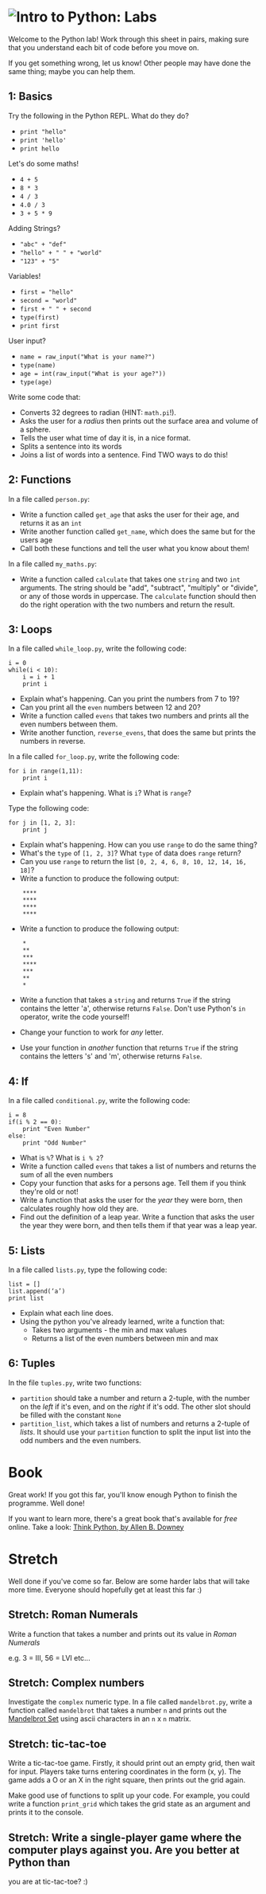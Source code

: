 # ![Intro to Python: Labs](../blob/master/assets/img/GC_Logo_artwork_RGB-LOGO_colour_SMALL.png?raw=true) 

Welcome to the Python lab! Work through this sheet in pairs, making sure that you understand
each bit of code before you move on.

If you get something wrong, let us know! Other people may have done the same thing; maybe you
can help them.

## 1: Basics
Try the following in the Python REPL. What do they do?
* `print "hello"`
* `print 'hello'`
* `print hello`

Let's do some maths!
* `4 + 5`
* `8 * 3`
* `4 / 3`
* `4.0 / 3`
* `3 + 5 * 9`

Adding Strings?
* `"abc" + "def"`
* `"hello" + " " + "world"`
* `"123" + "5"`

Variables!
* `first = "hello"`
* `second = "world"`
* `first + " " + second`
* `type(first)`
* `print first`

User input?
* `name = raw_input("What is your name?")`
* `type(name)`
* `age = int(raw_input("What is your age?"))`
* `type(age)`

Write some code that:
* Converts 32 degrees to radian (HINT: `math.pi`!).
* Asks the user for a _radius_ then prints out the surface area and volume of a sphere.
* Tells the user what time of day it is, in a nice format.
* Splits a sentence into its words
* Joins a list of words into a sentence. Find TWO ways to do this!


## 2: Functions
In a file called `person.py`:
* Write a function called `get_age` that asks the user for their age, and returns it as an `int`
* Write another function called `get_name`, which does the same but for the users age
* Call both these functions and tell the user what you know about them!

In a file called `my_maths.py`:
* Write a function called `calculate` that takes one `string` and two `int` arguments. The string should be "add", "subtract", "multiply" or "divide", or any of those words in uppercase. The `calculate` function should then do the right operation with the two numbers and return the result.

## 3: Loops
In a file called `while_loop.py`, write the following code:

    i = 0
    while(i < 10):
        i = i + 1
        print i

* Explain what's happening. Can you print the numbers from 7 to 19?
* Can you print all the `even` numbers between 12 and 20?
* Write a function called `evens` that takes two numbers and prints all the even numbers between them.
* Write another function, `reverse_evens`, that does the same but prints the numbers in reverse.

In a file called `for_loop.py`, write the following code:

    for i in range(1,11):
        print i

* Explain what's happening. What is `i`? What is `range`?

Type the following code:

    for j in [1, 2, 3]:
        print j

* Explain what's happening. How can you use `range` to do the same thing?
* What's the `type` of `[1, 2, 3]`? What `type` of data does `range` return?
* Can you use `range` to return the list `[0, 2, 4, 6, 8, 10, 12, 14, 16, 18]`?
* Write a function to produce the following output:

```
    ****
    ****
    ****
    ****
```

* Write a function to produce the following output:

```
    *
    **
    ***
    ****
    ***
    **
    *
```

* Write a function that takes a `string` and returns `True` if the string contains the letter 'a', otherwise returns `False`. Don't use Python's `in` operator, write the code yourself!

* Change your function to work for _any_ letter.

* Use your function in _another_ function that returns `True` if the string contains the letters 's' and 'm', otherwise returns `False`.

## 4: If
In a file called `conditional.py`, write the following code:

    i = 8
    if(i % 2 == 0):
        print "Even Number"
    else:
        print "Odd Number"

* What is `%`? What is `i % 2`?
* Write a function called `evens` that takes a list of numbers and returns the sum of all the even numbers
* Copy your function that asks for a persons age. Tell them if you think they're old or not!
* Write a function that asks the user for the *year* they were born, then calculates roughly how old they are. 
* Find out the definition of a leap year. Write a function that asks the user the year they were born, and then tells them if that year was a leap year.

## 5: Lists
In a file called `lists.py`, type the following code:

    list = []
    list.append(‘a’)
    print list

* Explain what each line does.
* Using the python you've already learned, write a function that:
  * Takes two arguments - the min and max values
  * Returns a list of the even numbers between min and max

## 6: Tuples
In the file `tuples.py`, write two functions:
* `partition` should take a number and return a 2-tuple, with the number on the *left* if it's even, and
on the *right* if it's odd. The other slot should be filled with the constant `None`
* `partition_list`, which takes a list of numbers and returns a 2-tuple of *lists*. It should use your
`partition` function to split the input list into the odd numbers and the even numbers.

# Book
Great work! If you got this far, you'll know enough Python to finish the programme. Well done!

If you want to learn more, there's a great book that's available for *free* online. Take a look: [Think Python, by Allen B. Downey](http://greenteapress.com/wp/think-python/)

# Stretch
Well done if you've come so far. Below are some harder labs that will take more time. Everyone should hopefully get at least this far :)

## Stretch: Roman Numerals
Write a function that takes a number and prints out its value in *Roman Numerals*

e.g. 3 = III, 56 = LVI etc...

## Stretch: Complex numbers
Investigate the `complex` numeric type. In a file called `mandelbrot.py`, write a function called `mandelbrot`
that takes a number `n` and prints out the <a href="en.wikipedia.org/mandelbrot_set">Mandelbrot Set</a>
using ascii characters in an `n` x `n` matrix.

## Stretch: tic-tac-toe
Write a tic-tac-toe game. Firstly, it should print out an empty grid, then wait for input. Players take
turns entering coordinates in the form (x, y). The game adds a O or an X in the right square, then prints
out the grid again.

Make good use of functions to split up your code. For example, you could write a function `print_grid`
which takes the grid state as an argument and prints it to the console.

## Stretch: Write a single-player game where the computer plays against you. Are you better at Python than
you are at tic-tac-toe? :)